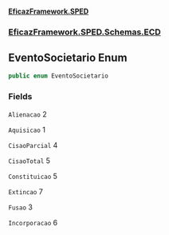 #### [EficazFramework.SPED](EficazFrameworkSPED.md 'EficazFramework SPED')
### [EficazFramework.SPED.Schemas.ECD](EficazFramework.SPED.Schemas.ECD.md 'EficazFramework.SPED.Schemas.ECD')

## EventoSocietario Enum

```csharp
public enum EventoSocietario
```
### Fields

<a name='EficazFramework.SPED.Schemas.ECD.EventoSocietario.Alienacao'></a>

`Alienacao` 2

<a name='EficazFramework.SPED.Schemas.ECD.EventoSocietario.Aquisicao'></a>

`Aquisicao` 1

<a name='EficazFramework.SPED.Schemas.ECD.EventoSocietario.CisaoParcial'></a>

`CisaoParcial` 4

<a name='EficazFramework.SPED.Schemas.ECD.EventoSocietario.CisaoTotal'></a>

`CisaoTotal` 5

<a name='EficazFramework.SPED.Schemas.ECD.EventoSocietario.Constituicao'></a>

`Constituicao` 5

<a name='EficazFramework.SPED.Schemas.ECD.EventoSocietario.Extincao'></a>

`Extincao` 7

<a name='EficazFramework.SPED.Schemas.ECD.EventoSocietario.Fusao'></a>

`Fusao` 3

<a name='EficazFramework.SPED.Schemas.ECD.EventoSocietario.Incorporacao'></a>

`Incorporacao` 6
